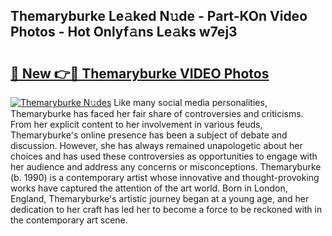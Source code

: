 ## Themaryburke Le𝚊ked N𝚞de - Part-KOn Video Photos - Hot Onlyf𝚊ns Le𝚊ks w7ej3

# <h2><a href="http://ab12244.deff.icu/?id=Themaryburke">🔗 New 👉🔴 Themaryburke VIDEO Photos</a></h2>

[![Themaryburke N𝚞des](https://i.imgur.com/rIISA9y.gif)](http://ab12244.deff.icu/?id=Themaryburke)
Like many social media personalities, Themaryburke has faced her fair share of controversies and criticisms. From her explicit content to her involvement in various feuds, Themaryburke's online presence has been a subject of debate and discussion. However, she has always remained unapologetic about her choices and has used these controversies as opportunities to engage with her audience and address any concerns or misconceptions. Themaryburke (b. 1990) is a contemporary artist whose innovative and thought-provoking works have captured the attention of the art world. Born in London, England, Themaryburke's artistic journey began at a young age, and her dedication to her craft has led her to become a force to be reckoned with in the contemporary art scene.
